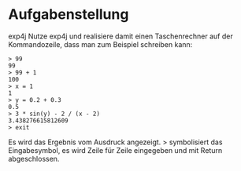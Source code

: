 # Aufgabenstellung
exp4j
Nutze exp4j und realisiere damit einen Taschenrechner auf der Kommandozeile, dass man zum Beispiel schreiben kann:
```
> 99
99
> 99 + 1
100
> x = 1
1
> y = 0.2 + 0.3
0.5
> 3 * sin(y) - 2 / (x - 2)
3.438276615812609
> exit
```

Es wird das Ergebnis vom Ausdruck angezeigt. > symbolisiert das Eingabesymbol, es wird Zeile für Zeile eingegeben und mit Return abgeschlossen.
